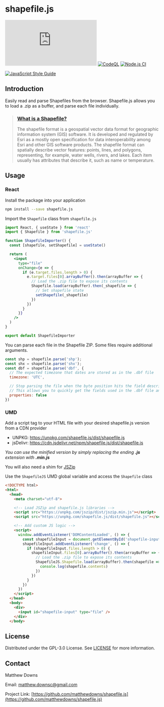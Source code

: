 # shapefile.js

[![Libraries.io dependency status for latest release](https://img.shields.io/librariesio/release/npm/shapefile.js)](https://img.shields.io/librariesio/release/npm/shapefile.js)
[![CodeQL](https://github.com/matthewdowns/shapefile.js/actions/workflows/codeql-analysis.yml/badge.svg)](https://github.com/matthewdowns/shapefile.js/actions/workflows/codeql-analysis.yml)
[![Node.js CI](https://github.com/matthewdowns/shapefile.js/actions/workflows/node.js.yml/badge.svg)](https://github.com/matthewdowns/shapefile.js/actions/workflows/node.js.yml)

[![JavaScript Style Guide](https://cdn.rawgit.com/standard/standard/master/badge.svg)](https://github.com/standard/standard)



## Introduction

Easily read and parse Shapefiles from the browser. Shapefile.js allows you to load a .zip as a buffer,
and parse each file individually.

> ### [What is a Shapefile?](https://en.wikipedia.org/wiki/Shapefile)
>
> The shapefile format is a geospatial vector data format for geographic information system (GIS) software.
> It is developed and regulated by Esri as a mostly open specification for data interoperability among Esri
> and other GIS software products. The shapefile format can spatially describe vector features: points,
> lines, and polygons, representing, for example, water wells, rivers, and lakes. Each item usually has
> attributes that describe it, such as name or temperature.




## Usage

### React

Install the package into your application
```bash
npm install --save shapefile.js
```

Import the `Shapefile` class from `shapefile.js`
```jsx
import React, { useState } from 'react'
import { Shapefile } from 'shapefile.js'

function ShapefileImporter() {
  const [shapefile, setShapefile] = useState()

  return (
    <input
      type="file"
      onChange={e => {
        if (e.target.files.length > 0) {
          e.target.files[0].arrayBuffer().then(arrayBuffer => {
            // Load the .zip file to expose its contents
            Shapefile.load(arrayBuffer).then(_shapefile => {
              // Set shapefile state
              setShapefile(_shapefile)
            })
          })
        }
      }}
    />
  )
}

export default ShapefileImporter
```

You can parse each file in the Shapefile ZIP. Some files require additional arguments.
```js
const shp = shapefile.parse('shp');
const shx = shapefile.parse('shx');
const dbf = shapefile.parse('dbf', {
  // The expected timezone that dates are stored as in the .dbf file
  timezone: 'UTC',

  // Stop parsing the file when the byte position hits the field descriptors terminator
  // This allows you to quickly get the fields used in the .dbf file and ignore the remainder of the file
  properties: false
})
```

### UMD

Add a script tag to your HTML file with your desired shapefile.js version from a CDN provider
- UNPKG: https://unpkg.com/shapefile.js/dist/shapefile.js
- jsDelivr: https://cdn.jsdelivr.net/npm/shapefile.js/dist/shapefile.js

_You can use the minified version by simply replacing the ending **.js** extension with **.min.js**_

You will also need a shim for [JSZip](https://github.com/Stuk/jszip)

Use the `ShapefileJS` UMD global variable and access the `Shapefile` class
```html
<!DOCTYPE html>
<html>
  <head>
    <meta charset="utf-8">

    <!-- Load JSZip and shapefile.js libraries -->
    <script src="https://unpkg.com/jszip/dist/jszip.min.js"></script>
    <script src="https://unpkg.com/shapefile.js/dist/shapefile.js"></script>

    <!-- Add custom JS logic -->
    <script>
      window.addEventListener('DOMContentLoaded', () => {
        const shapefileInput = document.getElementById('shapefile-input')
        shapefileInput.addEventListener('change', () => {
          if (shapefileInput.files.length > 0) {
            shapefileInput.files[0].arrayBuffer().then(arrayBuffer => {
              // Load the .zip file to expose its contents
              ShapefileJS.Shapefile.load(arrayBuffer).then(shapefile => {
                console.log(shapefile.contents)
              })
            })
          }
        })
      })
    </script>
  </head>
  <body>
    <div>
      <input id="shapefile-input" type="file" />
    </div>
  </body>
```




## License

Distributed under the GPL-3.0 License. See [LICENSE](https://github.com/matthewdowns/shapefile.js/tree/main/LICENSE) for more information.




## Contact

Matthew Downs

Email: [matthew.downsc@gmail.com](mailto:matthew.downsc@gmail.com)

Project Link: [https://github.com/matthewdowns/shapefile.js](https://github.com/matthewdowns/shapefile.js)
